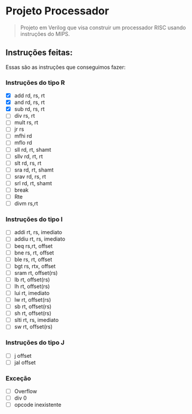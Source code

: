 # Projeto Processador

> Projeto em Verilog que visa construir um processador RISC usando instruções do MIPS.

## Instruções feitas:

Essas são as instruções que conseguimos fazer:

### Instruções do tipo R

- [x] add rd, rs, rt
- [x] and rd, rs, rt
- [x] sub rd, rs, rt
- [ ] div rs, rt
- [ ] mult rs, rt
- [ ] jr rs
- [ ] mfhi rd
- [ ] mflo rd
- [ ] sll rd, rt, shamt
- [ ] sllv rd, rt, rt
- [ ] slt rd, rs, rt
- [ ] sra rd, rt, shamt
- [ ] srav rd, rs, rt
- [ ] srl rd, rt, shamt 
- [ ] break 
- [ ] Rte 
- [ ] divm rs,rt

### Instruções do tipo I

- [ ] addi rt, rs, imediato
- [ ] addiu rt, rs, imediato
- [ ] beq rs,rt, offset
- [ ] bne rs, rt, offset 
- [ ] ble rs, rt, offset 
- [ ] bgt rs, rtx, offset 
- [ ] sram rt, offset(rs) 
- [ ] lb rt, offset(rs) 
- [ ] lh rt, offset(rs)
- [ ] lui rt, imediato
- [ ] lw rt, offset(rs)
- [ ] sb rt, offset(rs)
- [ ] sh rt, offset(rs)
- [ ] slti rt, rs, imediato
- [ ] sw rt, offset(rs)

### Instruções do tipo J

- [ ] j offset
- [ ] jal offset

### Exceção
- [ ] Overflow
- [ ] div 0
- [ ] opcode inexistente
